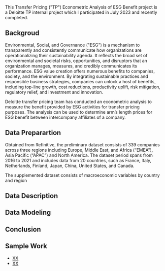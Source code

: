 This Transfer Pricing ("TP") Econometric Analysis of ESG Benefit project is a Deloitte TP internal project which I participated in July 2023 and recently completed.

## Backgroud
Environmental, Social, and Governance ("ESG") is a mechanism to transparently and consistently communicate how organizations are operationalizing their sustainability agenda. It reflects the broad set of environmental and societal risks, opportunities, and disruptors that an organization manages, measures, and credibly communicates its performance. ESG value creation offers numerous benefits to companies, society, and the environment. By integrating sustainable practices and responsible business strategies, companies can unlock a host of benefits, including top-line growth, cost reductions, productivity uplift, risk mitigation, regulatory relief, and investment and innovation.

Deloitte transfer pricing team has conducted an econometric analysis to measure the benefit provided by ESG activities for transfer pricing purposes. The analysis can be used to determine arm’s length prices for ESG benefit between intercompany affiliates of a company.  

## Data Preparartion
Obtained from Refinitive, the preliminary dataset consists of 339 companies across three regions including Europe, Middle East, and Africa (“EMEA”), Asia Pacific (“APAC”) and North America. The dataset period spans from 2016 to 2021 and includes data from 20 countries, such as France, Italy, Netherlands, Finland, Japan, China, United States, and Canada.

The supplemented dataset consists of macroeconomic variables by country and region

## Data Description

## Data Modeling

## Conclusion


## Sample Work
* [XX](https://github.com/madelinezL/Project-Demos/blob/main/HAP.ai/Sample%20Work%20(redacted)/HAP.ai%20UI.JPG)
* [XX](https://github.com/madelinezL/Project-Demos/blob/main/HAP.ai/Sample%20Work%20(redacted)/HAP.ai%20Augular.JPG)

